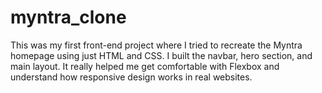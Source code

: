 # myntra_clone
This was my first front-end project where I tried to recreate the Myntra homepage using just HTML and CSS. I built the navbar, hero section, and main layout. It really helped me get comfortable with Flexbox and understand how responsive design works in real websites.
